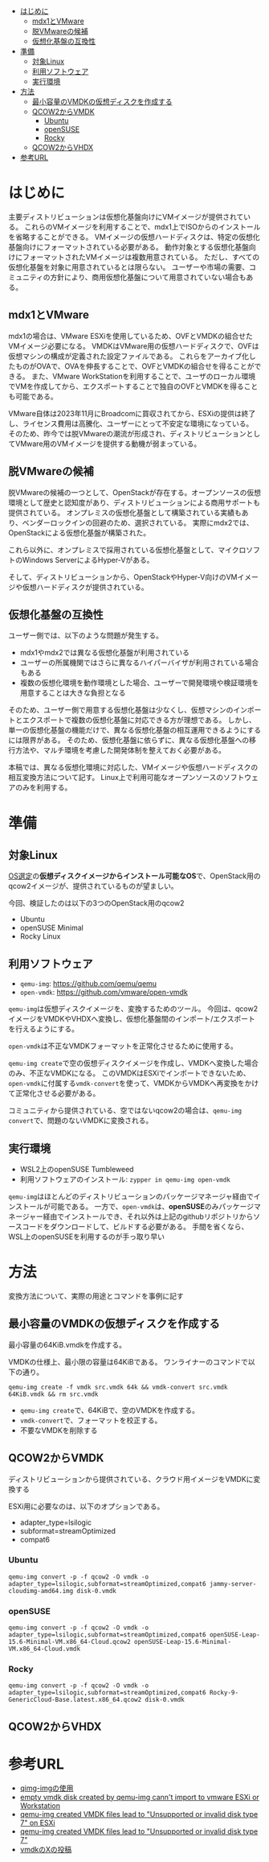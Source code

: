 - [はじめに](#はじめに)
  - [mdx1とVMware](#mdx1とvmware)
  - [脱VMwareの候補](#脱vmwareの候補)
  - [仮想化基盤の互換性](#仮想化基盤の互換性)
- [準備](#準備)
  - [対象Linux](#対象linux)
  - [利用ソフトウェア](#利用ソフトウェア)
  - [実行環境](#実行環境)
- [方法](#方法)
  - [最小容量のVMDKの仮想ディスクを作成する](#最小容量のvmdkの仮想ディスクを作成する)
  - [QCOW2からVMDK](#qcow2からvmdk)
    - [Ubuntu](#ubuntu)
    - [openSUSE](#opensuse)
    - [Rocky](#rocky)
  - [QCOW2からVHDX](#qcow2からvhdx)
- [参考URL](#参考url)

# はじめに
主要ディストリビューションは仮想化基盤向けにVMイメージが提供されている。
これらのVMイメージを利用することで、mdx1上でISOからのインストールを省略することができる。
VMイメージの仮想ハードディスクは、特定の仮想化基盤向けにフォーマットされている必要がある。
動作対象とする仮想化基盤向けにフォーマットされたVMイメージは複数用意されている。
ただし、すべての仮想化基盤を対象に用意されているとは限らない。
ユーザーや市場の需要、コミュニティの方針により、商用仮想化基盤について用意されていない場合もある。

## mdx1とVMware
mdx1の場合は、VMware ESXiを使用しているため、OVFとVMDKの組合せたVMイメージ必要になる。
VMDKはVMware用の仮想ハードディスクで、OVFは仮想マシンの構成が定義された設定ファイルである。
これらをアーカイブ化したものがOVAで、OVAを伸長することで、OVFとVMDKの組合せを得ることができる。
また、VMware WorkStationを利用することで、ユーザのローカル環境でVMを作成してから、エクスポートすることで独自のOVFとVMDKを得ることも可能である。

VMware自体は2023年11月にBroadcomに買収されてから、ESXiの提供は終了し、ライセンス費用は高騰化、ユーザーにとって不安定な環境になっている。
そのため、昨今では脱VMwareの潮流が形成され、ディストリビューションとしてVMware用のVMイメージを提供する動機が弱まっている。

## 脱VMwareの候補
脱VMwareの候補の一つとして、OpenStackが存在する。オープンソースの仮想環境として歴史と認知度があり、ディストリビューションによる商用サポートも提供されている。
オンプレミスの仮想化基盤として構築されている実績もあり、ベンダーロックインの回避のため、選択されている。
実際にmdx2では、OpenStackによる仮想化基盤が構築された。

これら以外に、オンプレミスで採用されている仮想化基盤として、マイクロソフトのWindows ServerによるHyper-Vがある。

そして、ディストリビューションから、OpenStackやHyper-V向けのVMイメージや仮想ハードディスクが提供されている。

## 仮想化基盤の互換性
ユーザー側では、以下のような問題が発生する。
- mdx1やmdx2では異なる仮想化基盤が利用されている
- ユーザーの所属機関ではさらに異なるハイパーバイザが利用されている場合もある
- 複数の仮想化環境を動作環境とした場合、ユーザーで開発環境や検証環境を用意することは大きな負担となる

そのため、ユーザー側で用意する仮想化基盤は少なくし、仮想マシンのインポートとエクスポートで複数の仮想化基盤に対応できる方が理想である。
しかし、単一の仮想化基盤の機能だけで、異なる仮想化基盤の相互運用できるようにするには限界がある。
そのため、仮想化基盤に依らずに、異なる仮想化基盤への移行方法や、マルチ環境を考慮した開発体制を整えておく必要がある。

本稿では、異なる仮想化環境に対応した、VMイメージや仮想ハードディスクの相互変換方法について記す。
Linux上で利用可能なオープンソースのソフトウェアのみを利用する。

# 準備
## 対象Linux 
[OS選定](./os_selection.md)の**仮想ディスクイメージからインストール可能なOS**で、OpenStack用のqcow2イメージが、提供されているものが望ましい。

今回、検証したのは以下の3つのOpenStack用のqcow2
- Ubuntu
- openSUSE Minimal
- Rocky Linux

## 利用ソフトウェア
- `qemu-img`: https://github.com/qemu/qemu
- `open-vmdk`: https://github.com/vmware/open-vmdk

`qemu-img`は仮想ディスクイメージを、変換するためのツール。
今回は、qcow2イメージをVMDKやVHDXへ変換し、仮想化基盤間のインポート/エクスポートを行えるようにする。

`open-vmdk`は不正なVMDKフォーマットを正常化させるために使用する。

`qemu-img create`で空の仮想ディスクイメージを作成し、VMDKへ変換した場合のみ、不正なVMDKになる。
このVMDKはESXiでインポートできないため、`open-vmdk`に付属する`vmdk-convert`を使って、VMDKからVMDKへ再変換をかけて正常化させる必要がある。

コミュニティから提供されている、空ではないqcow2の場合は、`qemu-img convert`で、問題のないVMDKに変換される。

## 実行環境
- WSL2上のopenSUSE Tumbleweed
- 利用ソフトウェアのインストール: `zypper in qemu-img open-vmdk`

`qemu-img`はほとんどのディストリビューションのパッケージマネージャ経由でインストールが可能である。
一方で、`open-vmdk`は、**openSUSE**のみパッケージマネージャー経由でインストールでき、それ以外は上記のgithubリポジトリからソースコードをダウンロードして、ビルドする必要がある。
手間を省くなら、WSL上のopenSUSEを利用するのが手っ取り早い

# 方法
変換方法について、実際の用途とコマンドを事例に記す

## 最小容量のVMDKの仮想ディスクを作成する
最小容量の64KiB.vmdkを作成する。

VMDKの仕様上、最小限の容量は64KiBである。
ワンライナーのコマンドで以下の通り。

`qemu-img create -f vmdk src.vmdk 64k && vmdk-convert src.vmdk 64KiB.vmdk && rm src.vmdk`

- `qemu-img create`で、64KiBで、空のVMDKを作成する。
- `vmdk-convert`で、フォーマットを校正する。
- 不要なVMDKを削除する

## QCOW2からVMDK
ディストリビューションから提供されている、クラウド用イメージをVMDKに変換する

ESXi用に必要なのは、以下のオプションである。
- adapter_type=lsilogic
- subformat=streamOptimized
- compat6

### Ubuntu
`qemu-img convert -p -f qcow2 -O vmdk -o adapter_type=lsilogic,subformat=streamOptimized,compat6 jammy-server-cloudimg-amd64.img disk-0.vmdk`

### openSUSE
`qemu-img convert -p -f qcow2 -O vmdk -o adapter_type=lsilogic,subformat=streamOptimized,compat6 openSUSE-Leap-15.6-Minimal-VM.x86_64-Cloud.qcow2 openSUSE-Leap-15.6-Minimal-VM.x86_64-Cloud.vmdk`

### Rocky
`qemu-img convert -p -f qcow2 -O vmdk -o adapter_type=lsilogic,subformat=streamOptimized,compat6 Rocky-9-GenericCloud-Base.latest.x86_64.qcow2 disk-0.vmdk`

## QCOW2からVHDX


# 参考URL
- [qimg-imgの使用](https://docs.redhat.com/ja/documentation/red_hat_enterprise_linux/5/html/virtualization/sect-virtualization-tips_and_tricks-using_qemu_img#sect-Virtualization-Tips_and_tricks-Using_qemu_img)
- [empty vmdk disk created by qemu-img cann't import to vmware ESXi or Workstation](https://gitlab.com/qemu-project/qemu/-/issues/2532)
- [qemu-img created VMDK files lead to "Unsupported or invalid disk type 7" on ESXi](https://gitlab.com/qemu-project/qemu/-/issues/2086)
- [qemu-img created VMDK files lead to "Unsupported or invalid disk type 7"](https://bugs.launchpad.net/qemu/+bug/1828508)
- [vmdkのXの投稿](https://x.com/JakubJirutka/status/1233894997566611462)

